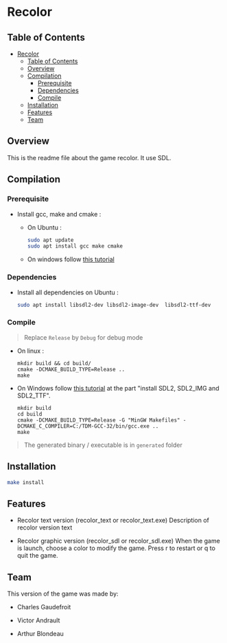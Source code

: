 # Recolor

## Table of Contents

- [Recolor](#recolor)
  - [Table of Contents](#table-of-contents)
  - [Overview](#overview)
  - [Compilation](#compilation)
    - [Prerequisite](#prerequisite)
    - [Dependencies](#dependencies)
    - [Compile](#compile)
  - [Installation](#installation)
  - [Features](#features)
  - [Team](#team)

## Overview

This is the readme file about the game recolor.
It use SDL.

## Compilation

### Prerequisite

- Install gcc, make and cmake :
  - On Ubuntu :

    ```bash
    sudo apt update
    sudo apt install gcc make cmake
    ```

  - On windows follow [this tutorial](https://docs.google.com/document/d/1J9hmYZqJWYl5cPZbsa-0SUxm3aK9p-revsMnifJJuv4/edit?usp=sharing)

### Dependencies

- Install all dependencies on Ubuntu :

    ```bash
    sudo apt install libsdl2-dev libsdl2-image-dev  libsdl2-ttf-dev
    ```

### Compile

> Replace `Release` by `Debug` for debug mode

- On linux :

    ```bsah
    mkdir build && cd build/
    cmake -DCMAKE_BUILD_TYPE=Release ..
    make
    ```

- On Windows follow [this tutorial](https://docs.google.com/document/d/1J9hmYZqJWYl5cPZbsa-0SUxm3aK9p-revsMnifJJuv4/edit?usp=sharing) at the part "install SDL2, SDL2_IMG and SDL2_TTF".

    ```bsah
    mkdir build
    cd build
    cmake -DCMAKE_BUILD_TYPE=Release -G "MinGW Makefiles" -DCMAKE_C_COMPILER=C:/TDM-GCC-32/bin/gcc.exe ..
    make
    ```

> The generated binary / executable is in `generated` folder

## Installation

```bash
make install
```

## Features

- Recolor text version (recolor_text or recolor_text.exe)
    Description of recolor version text

- Recolor graphic version (recolor_sdl or recolor_sdl.exe)
    When the game is launch, choose a color to modify the game. Press r to restart or q to quit the game.

## Team

This version of the game was made by:

- Charles Gaudefroit

- Victor Andrault

- Arthur Blondeau
